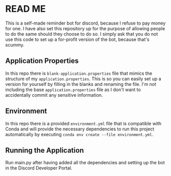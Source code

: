 # READ ME

This is a self-made reminder bot for discord, because I refuse to pay money for one. I have also set this repository up 
for the purpose of allowing people to do the same should they choose to do so. I simply ask that you do not use this code
to set up a for-profit version of the bot, because that's scummy.

## Application Properties

In this repo there is `blank-application.properties` file that mimics the structure of my `application.properties`. This
is so you can easily set up a version for yourself by filling in the blanks and renaming the file. I'm not including the
base `application.properties` file as I don't want to accidentally commit any sensitive information.

## Environment

In this repo there is a provided `environment.yml` file that is compatible with Conda and will provide the necessary
dependencies to run this project automatically by executing `conda env create --file environment.yml`.

## Running the Application

Run main.py after having added all the dependencies and setting up the bot in the Discord Developer Portal.
